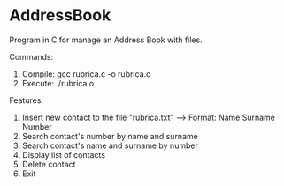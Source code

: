 # AddressBook
Program in C for manage an Address Book with files.

Commands:
1) Compile: gcc rubrica.c -o rubrica.o
2) Execute: ./rubrica.o

Features:
1) Insert new contact to the file "rubrica.txt" --> Format: Name Surname Number
2) Search contact's number by name and surname
3) Search contact's name and surname by number
4) Display list of contacts
5) Delete contact
0) Exit
